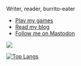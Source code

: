 Writer, reader, burrito-eater
  
- [Play my games](https://jesselawson.itch.io/existence-simulator)
- [Read my blog](https://jesselawson.org)
- [Follow me on Mastodon](https://tech.lgbt/@jesse)

<picture>
  <source media="(prefers-color-scheme: dark)" srcset="https://github-readme-stats-git-masterrstaa-rickstaa.vercel.app/api?username=jesselawson&show_icons=true&include_all_commits=true&border_radius=5">
  <img src="https://github-readme-stats-git-masterrstaa-rickstaa.vercel.app/api?username=jesselawson&show_icons=true&include_all_commits=true&border_radius=10">
</picture>
<br>

[![Top Langs](https://github-readme-stats-git-masterrstaa-rickstaa.vercel.app/api/top-langs/?username=jesselawson&&langs_count=15&hide=css,scss,html,php&layout=compact)](https://github.com/anuraghazra/github-readme-stats)
